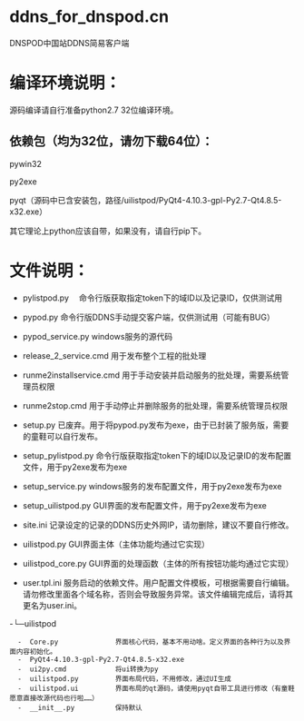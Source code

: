 # ddns_for_dnspod.cn
DNSPOD中国站DDNS简易客户端
# 编译环境说明：

源码编译请自行准备python2.7 32位编译环境。

## 依赖包（均为32位，请勿下载64位）：

pywin32

py2exe

pyqt（源码中已含安装包，路径/uilistpod/PyQt4-4.10.3-gpl-Py2.7-Qt4.8.5-x32.exe）

其它理论上python应该自带，如果没有，请自行pip下。

# 文件说明：
-  pylistpod.py  　命令行版获取指定token下的域ID以及记录ID，仅供测试用

-  pypod.py       命令行版DDNS手动提交客户端，仅供测试用（可能有BUG）
 
-  pypod_service.py     windows服务的源代码
 

-  release_2_service.cmd      用于发布整个工程的批处理

-  runme2installservice.cmd   用于手动安装并启动服务的批处理，需要系统管理员权限

-  runme2stop.cmd             用于手动停止并删除服务的批处理，需要系统管理员权限

-  setup.py                   已废弃。用于将pypod.py发布为exe，由于已封装了服务版，需要的童鞋可以自行发布。

-  setup_pylistpod.py         命令行版获取指定token下的域ID以及记录ID的发布配置文件，用于py2exe发布为exe

-  setup_service.py           windows服务的发布配置文件，用于py2exe发布为exe

-  setup_uilistpod.py         GUI界面的发布配置文件，用于py2exe发布为exe
 
-  site.ini                   记录设定的记录的DDNS历史外网IP，请勿删除，建议不要自行修改。

-  uilistpod.py               GUI界面主体（主体功能均通过它实现）

-  uilistpod_core.py          GUI界面的处理函数（主体的所有按钮功能均通过它实现）

-  user.tpl.ini               服务启动的依赖文件。用户配置文件模板，可根据需要自行编辑。请勿修改里面各个域名称，否则会导致服务异常。该文件编辑完成后，请将其更名为user.ini。

 -└─uilistpod
 
      -  Core.py              界面核心代码，基本不用动啥。定义界面的各种行为以及界面内容初始化。
      -  PyQt4-4.10.3-gpl-Py2.7-Qt4.8.5-x32.exe      
      -  ui2py.cmd            将ui转换为py
      -  uilistpod.py         界面布局代码，不用修改，通过UI生成
      -  uilistpod.ui         界面布局的qt源码，请使用pyqt自带工具进行修改（有童鞋愿意直接改源代码也行啦……）
      -  __init__.py          保持默认


